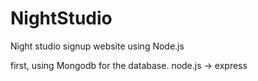# NightStudio
Night studio signup website using Node.js

first, using Mongodb for the database.
node.js -> express
